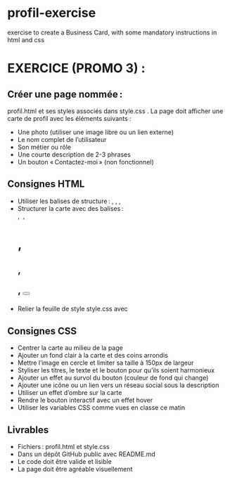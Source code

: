 # profil-exercise
exercise to create a Business Card, with some mandatory instructions in html and css

# EXERCICE (PROMO 3) :

## Créer une page nommée : 
profil.html  et ses styles associés dans  style.css . La page doit afficher une carte de profil avec les éléments suivants :
- Une photo (utiliser une image libre ou un lien externe)
- Le nom complet de l’utilisateur
- Son métier ou rôle
- Une courte description de 2-3 phrases
- Un bouton « Contactez-moi » (non fonctionnel)

## Consignes HTML
- Utiliser les balises de structure :  <!DOCTYPE html> ,  <html> ,  <head> ,  <body> 
- Structurer la carte avec des balises :  <div> ,  <img> ,  <h1> ,  <h2> ,  <p> ,  <button> 
- Relier la feuille de style  style.css  avec  <link> 

## Consignes CSS
- Centrer la carte au milieu de la page
- Ajouter un fond clair à la carte et des coins arrondis
- Mettre l’image en cercle et limiter sa taille à 150px de largeur
- Styliser les titres, le texte et le bouton pour qu’ils soient harmonieux
- Ajouter un effet au survol du bouton (couleur de fond qui change)
- Ajouter une icône ou un lien vers un réseau social sous la description
- Utiliser un effet d’ombre sur la carte
- Rendre le bouton interactif avec un effet  hover
- Utiliser les variables CSS comme vues en classe ce matin

## Livrables
- Fichiers :  profil.html  et  style.css
- Dans un dépôt GitHub public avec README.md
- Le code doit être valide et lisible
- La page doit être agréable visuellement
